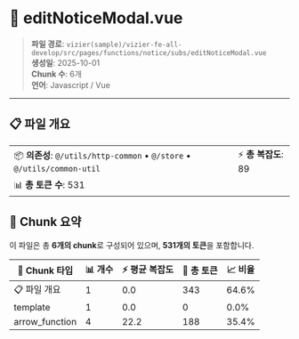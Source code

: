 # 📄 editNoticeModal.vue

> **파일 경로**: `vizier(sample)/vizier-fe-all-develop/src/pages/functions/notice/subs/editNoticeModal.vue`  
> **생성일**: 2025-10-01  
> **Chunk 수**: 6개  
> **언어**: Javascript / Vue
---


## 📋 파일 개요

| | |
|--|--|
| 📦 **의존성**: `@/utils/http-common` • `@/store` • `@/utils/common-util` | ⚡ **총 복잡도**: 89 |
| 📊 **총 토큰 수**: 531 |  |






## 🧩 Chunk 요약

이 파일은 총 **6개의 chunk**로 구성되어 있으며, **531개의 토큰**을 포함합니다.

| 🧩 Chunk 타입 | 📊 개수 | ⚡ 평균 복잡도 | 📝 총 토큰 | 📈 비율 |
|---------------|--------|-------------|----------|--------|
| 📋 파일 개요 | 1 | 0.0 | 343 | 64.6% |
| template | 1 | 0.0 | 0 | 0.0% |
| arrow_function | 4 | 22.2 | 188 | 35.4% |

